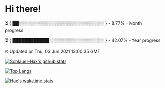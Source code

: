 # Hi there!

⏳ { ██░░░░░░░░░░░░░░░░░░░░░░░░░░░░ } - 8.77% - Month progress

⏳ { ████████████░░░░░░░░░░░░░░░░░░ } - 42.07% - Year progress

⏰ Updated on Thu, 03 Jun 2021 13:00:35 GMT


[![Schlauer-Hax's github stats](https://github-readme-stats.vercel.app/api?username=Schlauer-Hax&show_icons=true&theme=dark&count_private=true)](https://github.com/Schlauer-Hax)


[![Top Langs](https://github-readme-stats.vercel.app/api/top-langs/?username=Schlauer-Hax&layout=compact&theme=dark)](https://github.com/Schlauer-Hax?tab=repositories)


[![Hax's wakatime stats](https://github-readme-stats.vercel.app/api/wakatime?username=Hax&theme=dark)](https://wakatime.com/@Hax)

